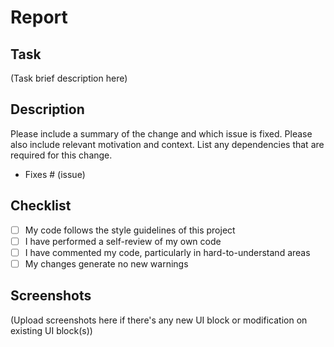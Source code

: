 # Report

## Task

(Task brief description here)

## Description

Please include a summary of the change and which issue is fixed. Please also include relevant motivation and context. List any dependencies that are required for this change.

- Fixes # (issue)

## Checklist

- [ ] My code follows the style guidelines of this project
- [ ] I have performed a self-review of my own code
- [ ] I have commented my code, particularly in hard-to-understand areas
- [ ] My changes generate no new warnings

## Screenshots

(Upload screenshots here if there's any new UI block or modification on existing UI block(s))
